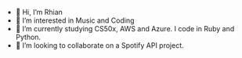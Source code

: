 - 👋 Hi, I’m Rhian
- 👀 I’m interested in Music and Coding
- 🌱 I’m currently studying CS50x, AWS and Azure. I code in Ruby and Python. 
- 💞️ I’m looking to collaborate on a Spotify API project.

<!---
ChalkyT/ChalkyT is a ✨ special ✨ repository because its `README.md` (this file) appears on your GitHub profile.
You can click the Preview link to take a look at your changes.
--->
